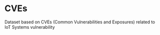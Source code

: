 # CVEs
Dataset based on CVEs (Common Vulnerabilities and Exposures) related to IoT Systems vulnerability
